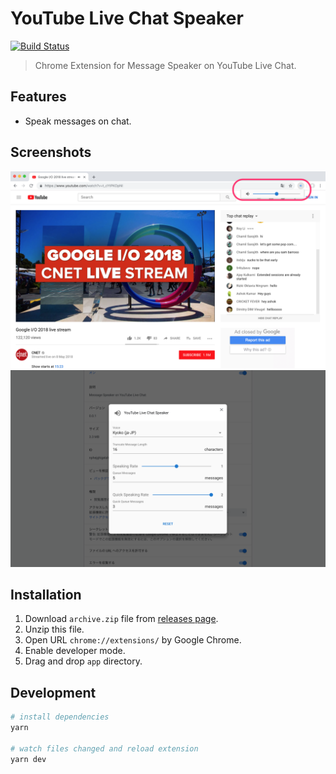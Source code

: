 # YouTube Live Chat Speaker
[![Build Status](https://travis-ci.com/fiahfy/youtube-live-chat-speaker.svg?branch=master)](https://travis-ci.com/fiahfy/youtube-live-chat-speaker)

> Chrome Extension for Message Speaker on YouTube Live Chat.


## Features
* Speak messages on chat.


## Screenshots
![screenshot](./build/screenshots/screenshot1.png?raw=true)
![screenshot](./build/screenshots/screenshot2.png?raw=true)


## Installation
1. Download `archive.zip` file from [releases page](https://github.com/fiahfy/youtube-live-chat-speaker/releases).
2. Unzip this file.
3. Open URL `chrome://extensions/` by Google Chrome.
4. Enable developer mode.
5. Drag and drop `app` directory.


## Development
``` bash
# install dependencies
yarn

# watch files changed and reload extension
yarn dev
```
